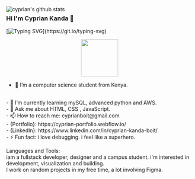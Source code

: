 
<img align="left" alt="cyprian's github stats" src="https://2e8ram2s1li74atce18qz5y1-wpengine.netdna-ssl.com/wp-content/uploads/2019/05/Coding-Bootcamp-Ratings-Dice-1024x640.png"/>

### Hi I'm Cyprian Kanda  👋
[![Typing SVG](https://readme-typing-svg.herokuapp.com/?lines=Front+end+developer;)](https://git.io/typing-svg)
<div id="header" align="center">
  <img src="https://media.giphy.com/media/zhYSVCirREeIZtONCI/giphy.gif" width="100"/>
</div>

- 🔭 I’m a computer science student from Kenya.
 <br/>
- 🌱 I’m currently learning mySQL, advanced python and AWS.
 <br/>
- 💬 Ask me about HTML, CSS , JavaScript.
 <br/>
- 📫 How to reach me: cyprianboit@gmail.com
<br/>
- {Portfolio}: https://cyprian-portfolio.webflow.io/
<br/>
- {LinkedIn}: https://www.linkedin.com/in/cyprian-kanda-boit/
 <br/>
- ⚡ Fun fact: i love debugging. i feel like a superhero.
 <br/>
 
Languages and Tools: <br/>
iam a fullstack developer, designer and a campus student. i'm interested in development, visualization and building. <br/>
 I work on random projects in my free time, a lot involving Figma.
 
